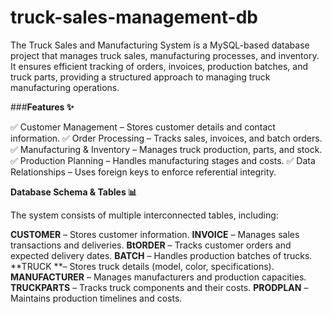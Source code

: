 # truck-sales-management-db
The Truck Sales and Manufacturing System is a MySQL-based database project that manages truck sales, manufacturing processes, and inventory. It ensures efficient tracking of orders, invoices, production batches, and truck parts, providing a structured approach to managing truck manufacturing operations.

###**Features ✨**

✅ Customer Management – Stores customer details and contact information.
✅ Order Processing – Tracks sales, invoices, and batch orders.
✅ Manufacturing & Inventory – Manages truck production, parts, and stock.
✅ Production Planning – Handles manufacturing stages and costs.
✅ Data Relationships – Uses foreign keys to enforce referential integrity.

**Database Schema & Tables 📊**

The system consists of multiple interconnected tables, including:

**CUSTOMER** – Stores customer information.
**INVOICE** – Manages sales transactions and deliveries.
**BtORDER** – Tracks customer orders and expected delivery dates.
**BATCH** – Handles production batches of trucks.
**TRUCK **– Stores truck details (model, color, specifications).
**MANUFACTURER** – Manages manufacturers and production capacities.
**TRUCKPARTS** – Tracks truck components and their costs.
**PRODPLAN** – Maintains production timelines and costs.

